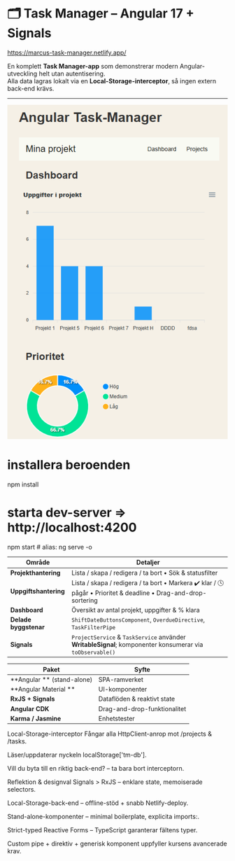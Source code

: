 # 🗂️ Task Manager – Angular 17 + Signals

https://marcus-task-manager.netlify.app/

En komplett **Task Manager-app** som demonstrerar modern Angular-utveckling helt utan autentisering.  
Alla data lagras lokalt via en **Local-Storage-interceptor**, så ingen extern back-end krävs.

---

![Översikt av appen](docs/TaskManager.png)

# installera beroenden

npm install

# starta dev-server ⇒ http://localhost:4200

npm start # alias: ng serve -o

| Område                | Detaljer                                                                                                         |
| --------------------- | ---------------------------------------------------------------------------------------------------------------- |
| **Projekthantering**  | Lista / skapa / redigera / ta bort • Sök & statusfilter                                                          |
| **Uppgiftshantering** | Lista / skapa / redigera / ta bort • Markera ✔️ klar / 🕓 pågår • Prioritet & deadline • Drag-and-drop-sortering |
| **Dashboard**         | Översikt av antal projekt, uppgifter & % klara                                                                   |
| **Delade byggstenar** | `ShiftDateButtonsComponent`, `OverdueDirective`, `TaskFilterPipe`                                                |
| **Signals**           | `ProjectService` & `TaskService` använder **WritableSignal**; komponenter konsumerar via `toObservable()`        |

| Paket                      | Syfte                        |
| -------------------------- | ---------------------------- |
| **Angular ** (stand-alone) | SPA-ramverket                |
| **Angular Material **      | UI-komponenter               |
| **RxJS + Signals**         | Dataflöden & reaktivt state  |
| **Angular CDK**            | Drag-and-drop-funktionalitet |
| **Karma / Jasmine**        | Enhetstester                 |

Local-Storage-interceptor
Fångar alla HttpClient-anrop mot /projects & /tasks.

Läser/uppdaterar nyckeln localStorage['tm-db'].

Vill du byta till en riktig back-end? – ta bara bort interceptorn.

Reflektion & designval
Signals > RxJS – enklare state, memoiserade selectors.

Local-Storage-back-end – offline-stöd + snabb Netlify-deploy.

Stand-alone-komponenter – minimal boilerplate, explicita imports:.

Strict-typed Reactive Forms – TypeScript garanterar fältens typer.

Custom pipe + direktiv + generisk komponent uppfyller kursens avancerade krav.
